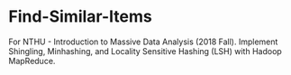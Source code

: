 # Find-Similar-Items
For NTHU - Introduction to Massive Data Analysis (2018 Fall). Implement Shingling, Minhashing, and Locality Sensitive Hashing (LSH) with Hadoop MapReduce.
